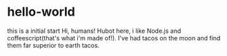 # hello-world
this is a initial start
Hi, humans!
Hubot here, i like Node.js and coffeescript(that's what i'm made of!).
I've had tacos on the moon and find them far superior to earth tacos.
